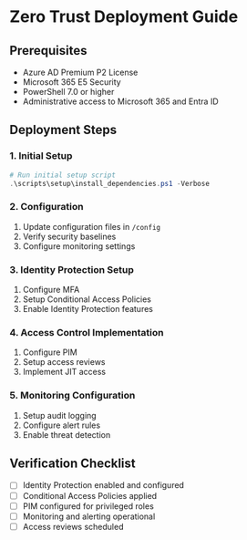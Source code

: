 # Zero Trust Deployment Guide

## Prerequisites
- Azure AD Premium P2 License
- Microsoft 365 E5 Security
- PowerShell 7.0 or higher
- Administrative access to Microsoft 365 and Entra ID

## Deployment Steps

### 1. Initial Setup
```powershell
# Run initial setup script
.\scripts\setup\install_dependencies.ps1 -Verbose
```

### 2. Configuration
1. Update configuration files in `/config`
2. Verify security baselines
3. Configure monitoring settings

### 3. Identity Protection Setup
1. Configure MFA
2. Setup Conditional Access Policies
3. Enable Identity Protection features

### 4. Access Control Implementation
1. Configure PIM
2. Setup access reviews
3. Implement JIT access

### 5. Monitoring Configuration
1. Setup audit logging
2. Configure alert rules
3. Enable threat detection

## Verification Checklist
- [ ] Identity Protection enabled and configured
- [ ] Conditional Access Policies applied
- [ ] PIM configured for privileged roles
- [ ] Monitoring and alerting operational
- [ ] Access reviews scheduled